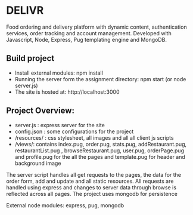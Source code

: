 # DELIVR

Food ordering and delivery platform with dynamic content, authentication services, order tracking and account management. Developed with Javascript, Node, Express, Pug templating engine and MongoDB.

## Build project
- Install external modules: npm install
- Running the server form the assignment directory: npm start (or node server.js)
- The site is hosted at: http://localhost:3000

## Project Overview:
- server.js : express server for the site 
- config.json : some configurations for the project
- /resources/ : css stylesheet, all images and all all client js scripts
- /views/: contains index.pug, order.pug, stats.pug, addRestaurant.pug, restaurantList.pug
	 , browseRestaurant.pug, user.pug, orderPage.pug and profile.pug for the all the pages
         and template.pug for header and background image

The server script handles all get requests to the pages, the data for the
order form, add and update and all static resources. All requests are handled using express and 
changes to server data through browse is reflected across all pages. The project uses mongodb for persistence

External node modules: express, pug, mongodb
